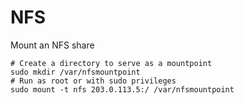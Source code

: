 # NFS

Mount an NFS share

```
# Create a directory to serve as a mountpoint
sudo mkdir /var/nfsmountpoint
# Run as root or with sudo privileges
sudo mount -t nfs 203.0.113.5:/ /var/nfsmountpoint
```
